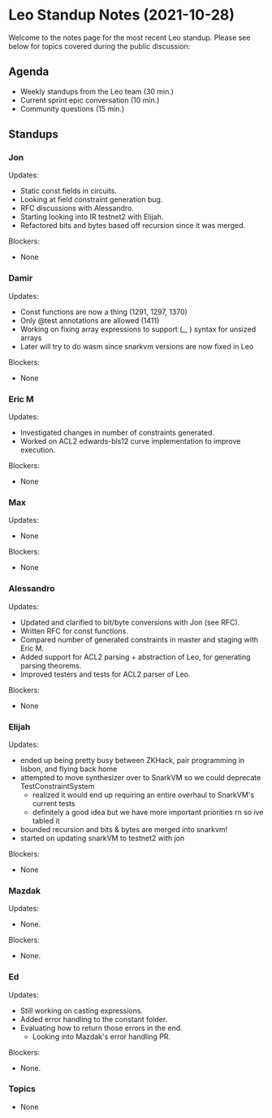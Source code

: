 # Leo Standup Notes (2021-10-28)

Welcome to the notes page for the most recent Leo standup. Please see below for topics covered during the public discussion:

## Agenda

* Weekly standups from the Leo team (30 min.)
* Current sprint epic conversation (10 min.)
* Community questions (15 min.)

## Standups

### Jon

Updates:

* Static const fields in circuits.
* Looking at field constraint generation bug.
* RFC discussions with Alessandro.
* Starting looking into IR testnet2 with Elijah.
* Refactored bits and bytes based off recursion since it was merged.

Blockers:

* None

### Damir

Updates:

* Const functions are now a thing (1291, 1297, 1370)
* Only @test annotations are allowed (1411)
* Working on fixing array expressions to support (_, ) syntax for unsized arrays
* Later will try to do wasm since snarkvm versions are now fixed in Leo

Blockers:

* None

### Eric M

Updates:

* Investigated changes in number of constraints generated.
* Worked on ACL2 edwards-bls12 curve implementation to improve execution.

Blockers:

* None

### Max

Updates:

* None

Blockers:

* None

### Alessandro

Updates:

* Updated and clarified to bit/byte conversions with Jon (see RFC).
* Written RFC for const functions.
* Compared number of generated constraints in master and staging with Eric M.
* Added support for ACL2 parsing + abstraction of Leo, for generating parsing theorems.
* Improved testers and tests for ACL2 parser of Leo.

Blockers:

* None

### Elijah

Updates:

* ended up being pretty busy between ZKHack, pair programming in lisbon, and flying back home
* attempted to move synthesizer over to SnarkVM so we could deprecate TestConstraintSystem
   * realized it would end up requiring an entire overhaul to SnarkVM's current tests
   * definitely a good idea but we have more important priorities rn so ive tabled it
* bounded recursion and bits & bytes are merged into snarkvm!
* started on updating snarkVM to testnet2 with jon

Blockers:

* None

### Mazdak

Updates:

* None.

Blockers:

* None.

### Ed

Updates:

* Still working on casting expressions.
* Added error handling to the constant folder.
* Evaluating how to return those errors in the end.
  - Looking into Mazdak's error handling PR.

Blockers:

* None.

### Topics

* None
